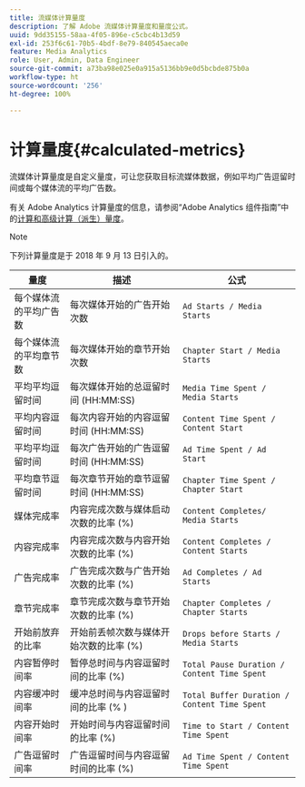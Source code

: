 ```yaml
---
title: 流媒体计算量度
description: 了解 Adobe 流媒体计算量度和量度公式。
uuid: 9dd35155-58aa-4f05-896e-c5cbc4b13d59
exl-id: 253f6c61-70b5-4bdf-8e79-840545aeca0e
feature: Media Analytics
role: User, Admin, Data Engineer
source-git-commit: a73ba98e025e0a915a5136bb9e0d5bcbde875b0a
workflow-type: ht
source-wordcount: '256'
ht-degree: 100%

---
```


# 计算量度{#calculated-metrics}

流媒体计算量度是自定义量度，可让您获取目标流媒体数据，例如平均广告逗留时间或每个媒体流的平均广告数。

有关 Adobe Analytics 计算量度的信息，请参阅“Adobe Analytics 组件指南”中的[计算和高级计算（派生）量度](https://experienceleague.adobe.com/docs/analytics/components/calculated-metrics/cm-overview.html?lang=en)。

>[!NOTE]
>
>下列计算量度是于 2018 年 9 月 13 日引入的。

| 量度 | 描述 | 公式 |
|---|---|---|
| 每个媒体流的平均广告数 | 每次媒体开始的广告开始次数 | `Ad Starts / Media Starts` |
| 每个媒体流的平均章节数 | 每次媒体开始的章节开始次数 | `Chapter Start / Media Starts` |
| 平均平均逗留时间 | 每次媒体开始的总逗留时间 (HH:MM:SS) | `Media Time Spent / Media Starts` |
| 平均内容逗留时间 | 每次内容开始的内容逗留时间 (HH:MM:SS) | `Content Time Spent / Content Start` |
| 平均平均逗留时间 | 每次广告开始的广告逗留时间 (HH:MM:SS) | `Ad Time Spent / Ad Start` |
| 平均章节逗留时间 | 每次章节开始的章节逗留时间 (HH:MM:SS) | `Chapter Time Spent / Chapter Start` |
| 媒体完成率 | 内容完成次数与媒体启动次数的比率 (%) | `Content Completes/ Media Starts` |
| 内容完成率 | 内容完成次数与内容开始次数的比率 (%) | `Content Completes / Content Starts` |
| 广告完成率 | 广告完成次数与广告开始次数的比率 (%) | `Ad Completes / Ad Starts` |
| 章节完成率 | 章节完成次数与章节开始次数的比率 (%) | `Chapter Completes / Chapter Starts` |
| 开始前放弃的比率 | 开始前丢帧次数与媒体开始次数的比率 (%) | `Drops before Starts / Media Starts` |
| 内容暂停时间率 | 暂停总时间与内容逗留时间的比率 (%) | `Total Pause Duration / Content Time Spent` |
| 内容缓冲时间率 | 缓冲总时间与内容逗留时间的比率 (% ) | `Total Buffer Duration / Content Time Spent` |
| 内容开始时间率 | 开始时间与内容逗留时间的比率 (%) | `Time to Start / Content Time Spent` |
| 广告逗留时间率 | 广告逗留时间与内容逗留时间的比率 (%) | `Ad Time Spent / Content Time Spent` |
